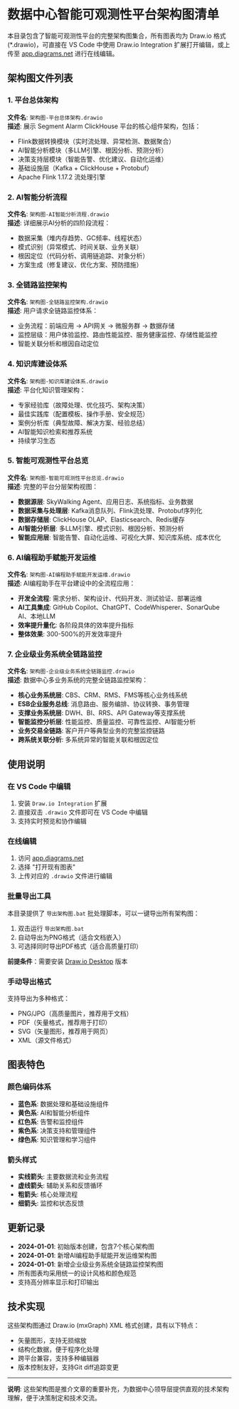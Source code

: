 # 数据中心智能可观测性平台架构图清单

本目录包含了智能可观测性平台的完整架构图集合，所有图表均为 Draw.io 格式 (*.drawio)，可直接在 VS Code 中使用 Draw.io Integration 扩展打开编辑，或上传至 [app.diagrams.net](https://app.diagrams.net) 进行在线编辑。

## 架构图文件列表

### 1. 平台总体架构
**文件名**: `架构图-平台总体架构.drawio`  
**描述**: 展示 Segment Alarm ClickHouse 平台的核心组件架构，包括：
- Flink数据转换模块（实时流处理、异常检测、数据聚合）
- AI智能分析模块（多LLM引擎、根因分析、预测分析）
- 决策支持层模块（智能告警、优化建议、自动化运维）
- 基础设施层（Kafka + ClickHouse + Protobuf）
- Apache Flink 1.17.2 流处理引擎

### 2. AI智能分析流程
**文件名**: `架构图-AI智能分析流程.drawio`  
**描述**: 详细展示AI分析的四阶段流程：
- 数据采集（堆内存趋势、GC频率、线程状态）
- 模式识别（异常模式、时间关联、业务关联）
- 根因定位（代码分析、调用链追踪、对象分析）
- 方案生成（修复建议、优化方案、预防措施）

### 3. 全链路监控架构
**文件名**: `架构图-全链路监控架构.drawio`  
**描述**: 用户请求全链路监控体系：
- 业务流程：前端应用 → API网关 → 微服务群 → 数据存储
- 监控层级：用户体验监控、路由性能监控、服务健康监控、存储性能监控
- 智能关联分析和根因自动定位

### 4. 知识库建设体系
**文件名**: `架构图-知识库建设体系.drawio`  
**描述**: 平台化知识管理架构：
- 专家经验库（故障处理、优化技巧、架构决策）
- 最佳实践库（配置模板、操作手册、安全规范）
- 案例分析库（典型故障、解决方案、经验总结）
- AI智能知识检索和推荐系统
- 持续学习生态

### 5. 智能可观测性平台总览
**文件名**: `架构图-智能可观测性平台总览.drawio`  
**描述**: 完整的平台分层架构视图：
- **数据源层**: SkyWalking Agent、应用日志、系统指标、业务数据
- **数据采集与处理层**: Kafka消息队列、Flink流处理、Protobuf序列化
- **数据存储层**: ClickHouse OLAP、Elasticsearch、Redis缓存
- **AI智能分析层**: 多LLM引擎、模式识别、根因分析、预测分析
- **智能应用层**: 智能告警、自动化运维、可视化大屏、知识库系统、成本优化

### 6. AI编程助手赋能开发运维
**文件名**: `架构图-AI编程助手赋能开发运维.drawio`  
**描述**: AI编程助手在平台建设中的全流程应用：
- **开发全流程**: 需求分析、架构设计、代码开发、测试验证、部署运维
- **AI工具集成**: GitHub Copilot、ChatGPT、CodeWhisperer、SonarQube AI、本地LLM
- **效率提升量化**: 各阶段具体的效率提升指标
- **整体效果**: 300-500%的开发效率提升

### 7. 企业级业务系统全链路监控
**文件名**: `架构图-企业级业务系统全链路监控.drawio`  
**描述**: 数据中心多业务系统的完整全链路监控架构：
- **核心业务系统层**: CBS、CRM、RMS、FMS等核心业务线系统
- **ESB企业服务总线**: 消息路由、服务编排、协议转换、事务管理
- **支撑业务系统层**: DWH、BI、RRS、API Gateway等支撑系统
- **智能监控分析层**: 性能监控、质量监控、可靠性监控、AI智能分析
- **业务交易全链路**: 客户开户等典型业务的完整监控链路
- **跨系统关联分析**: 多系统异常的智能关联和根因定位

## 使用说明

### 在 VS Code 中编辑
1. 安装 `Draw.io Integration` 扩展
2. 直接双击 `.drawio` 文件即可在 VS Code 中编辑
3. 支持实时预览和协作编辑

### 在线编辑
1. 访问 [app.diagrams.net](https://app.diagrams.net)
2. 选择 "打开现有图表"
3. 上传对应的 `.drawio` 文件进行编辑

### 批量导出工具
本目录提供了 `导出架构图.bat` 批处理脚本，可以一键导出所有架构图：
1. 双击运行 `导出架构图.bat`
2. 自动导出为PNG格式（适合文档嵌入）
3. 可选择同时导出PDF格式（适合高质量打印）

**前提条件**：需要安装 [Draw.io Desktop](https://github.com/jgraph/drawio-desktop/releases) 版本

### 手动导出格式
支持导出为多种格式：
- PNG/JPG（高质量图片，推荐用于文档）
- PDF（矢量格式，推荐用于打印）
- SVG（矢量图形，推荐用于网页）
- XML（源文件格式）

## 图表特色

### 颜色编码体系
- **蓝色系**: 数据处理和基础设施组件
- **黄色系**: AI和智能分析组件
- **红色系**: 告警和监控组件
- **紫色系**: 决策支持和管理组件
- **绿色系**: 知识管理和学习组件

### 箭头样式
- **实线箭头**: 主要数据流和业务流程
- **虚线箭头**: 辅助关系和反馈循环
- **粗箭头**: 核心处理流程
- **细箭头**: 监控和状态反馈

## 更新记录

- **2024-01-01**: 初始版本创建，包含7个核心架构图
- **2024-01-01**: 新增AI编程助手赋能开发运维架构图
- **2024-01-01**: 新增企业级业务系统全链路监控架构图
- 所有图表均采用统一的设计风格和颜色规范
- 支持高分辨率显示和打印输出

## 技术实现

这些架构图通过 Draw.io (mxGraph) XML 格式创建，具有以下特点：
- 矢量图形，支持无损缩放
- 结构化数据，便于程序化处理
- 跨平台兼容，支持多种编辑器
- 版本控制友好，支持Git diff追踪变更

---

**说明**: 这些架构图是推介文章的重要补充，为数据中心领导层提供直观的技术架构理解，便于决策制定和技术交流。
